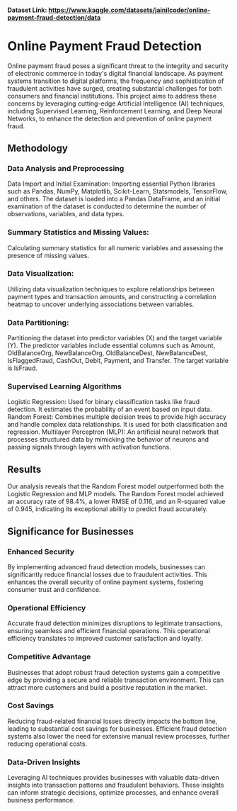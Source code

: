 #### Dataset Link: https://www.kaggle.com/datasets/jainilcoder/online-payment-fraud-detection/data

# Online Payment Fraud Detection

Online payment fraud poses a significant threat to the integrity and security of electronic commerce in today's digital financial landscape. As payment systems transition to digital platforms, the frequency and sophistication of fraudulent activities have surged, creating substantial challenges for both consumers and financial institutions. This project aims to address these concerns by leveraging cutting-edge Artificial Intelligence (AI) techniques, including Supervised Learning, Reinforcement Learning, and Deep Neural Networks, to enhance the detection and prevention of online payment fraud.

## Methodology
### Data Analysis and Preprocessing
Data Import and Initial Examination: Importing essential Python libraries such as Pandas, NumPy, Matplotlib, Scikit-Learn, Statsmodels, TensorFlow, and others. The dataset is loaded into a Pandas DataFrame, and an initial examination of the dataset is conducted to determine the number of observations, variables, and data types.

### Summary Statistics and Missing Values: 
Calculating summary statistics for all numeric variables and assessing the presence of missing values.

### Data Visualization: 
Utilizing data visualization techniques to explore relationships between payment types and transaction amounts, and constructing a correlation heatmap to uncover underlying associations between variables.

### Data Partitioning: 
Partitioning the dataset into predictor variables (X) and the target variable (Y). The predictor variables include essential columns such as Amount, OldBalanceOrg, NewBalanceOrg, OldBalanceDest, NewBalanceDest, IsFlaggedFraud, CashOut, Debit, Payment, and Transfer. The target variable is IsFraud.

### Supervised Learning Algorithms
Logistic Regression: Used for binary classification tasks like fraud detection. It estimates the probability of an event based on input data.
Random Forest: Combines multiple decision trees to provide high accuracy and handle complex data relationships. It is used for both classification and regression.
Multilayer Perceptron (MLP): An artificial neural network that processes structured data by mimicking the behavior of neurons and passing signals through layers with activation functions.

## Results
Our analysis reveals that the Random Forest model outperformed both the Logistic Regression and MLP models. The Random Forest model achieved an accuracy rate of 98.4%, a lower RMSE of 0.116, and an R-squared value of 0.945, indicating its exceptional ability to predict fraud accurately.

## Significance for Businesses
### Enhanced Security
By implementing advanced fraud detection models, businesses can significantly reduce financial losses due to fraudulent activities. This enhances the overall security of online payment systems, fostering consumer trust and confidence.

### Operational Efficiency
Accurate fraud detection minimizes disruptions to legitimate transactions, ensuring seamless and efficient financial operations. This operational efficiency translates to improved customer satisfaction and loyalty.

### Competitive Advantage
Businesses that adopt robust fraud detection systems gain a competitive edge by providing a secure and reliable transaction environment. This can attract more customers and build a positive reputation in the market.

### Cost Savings
Reducing fraud-related financial losses directly impacts the bottom line, leading to substantial cost savings for businesses. Efficient fraud detection systems also lower the need for extensive manual review processes, further reducing operational costs.

### Data-Driven Insights
Leveraging AI techniques provides businesses with valuable data-driven insights into transaction patterns and fraudulent behaviors. These insights can inform strategic decisions, optimize processes, and enhance overall business performance.


